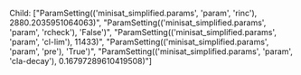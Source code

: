 Child: ["ParamSetting(('minisat_simplified.params', 'param', 'rinc'), 2880.2035951064063)", "ParamSetting(('minisat_simplified.params', 'param', 'rcheck'), 'False')", "ParamSetting(('minisat_simplified.params', 'param', 'cl-lim'), 11433)", "ParamSetting(('minisat_simplified.params', 'param', 'pre'), 'True')", "ParamSetting(('minisat_simplified.params', 'param', 'cla-decay'), 0.16797289610419508)"]